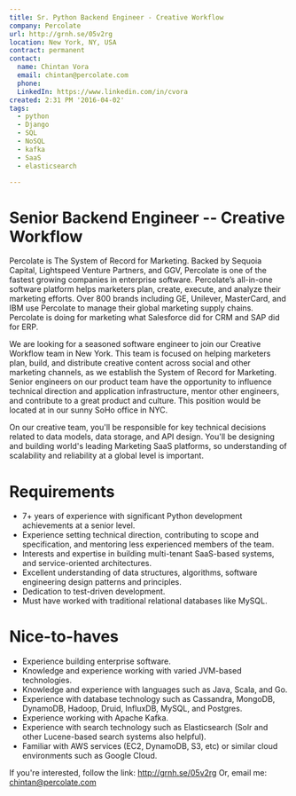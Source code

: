 ```yaml
---
title: Sr. Python Backend Engineer - Creative Workflow
company: Percolate
url: http://grnh.se/05v2rg
location: New York, NY, USA
contract: permanent
contact:
  name: Chintan Vora
  email: chintan@percolate.com
  phone: 
  LinkedIn: https://www.linkedin.com/in/cvora
created: 2:31 PM '2016-04-02'
tags:
  - python
  - Django
  - SQL
  - NoSQL
  - kafka 
  - SaaS
  - elasticsearch

---
```

# Senior Backend Engineer -- Creative Workflow
Percolate is The System of Record for Marketing. Backed by Sequoia Capital, Lightspeed Venture Partners, and GGV, Percolate is one of the fastest growing companies in enterprise software. Percolate’s all-in-one software platform helps marketers plan, create, execute, and analyze their marketing efforts. Over 800 brands including GE, Unilever, MasterCard, and IBM use Percolate to manage their global marketing supply chains. Percolate is doing for marketing what Salesforce did for CRM and SAP did for ERP.

We are looking for a seasoned software engineer to join our Creative Workflow team in New York. This team is focused on helping marketers plan, build, and distribute creative content across social and other marketing channels, as we establish the System of Record for Marketing. Senior engineers on our product team have the opportunity to influence technical direction and application infrastructure, mentor other engineers, and contribute to a great product and culture. This position would be located at in our sunny SoHo office in NYC.

On our creative team, you'll be responsible for key technical decisions related to data models, data storage, and API design. You'll be designing and building world's leading Marketing SaaS platforms, so understanding of scalability and reliability at a global level is important.

# Requirements

* 7+ years of experience with significant Python development achievements at a senior level. 
* Experience setting technical direction, contributing to scope and specification, and mentoring less experienced members of the team. 
* Interests and expertise in building multi-tenant SaaS-based systems, and service-oriented architectures. 
* Excellent understanding of data structures, algorithms, software engineering design patterns and principles. 
* Dedication to test-driven development. 
* Must have worked with traditional relational databases like MySQL.

# Nice-to-haves

* Experience building enterprise software.
* Knowledge and experience working with varied JVM-based technologies.
* Knowledge and experience with languages such as Java, Scala, and Go.
* Experience with database technology such as Cassandra, MongoDB, DynamoDB, Hadoop, Druid, InfluxDB, MySQL, and Postgres. 
* Experience working with Apache Kafka.
* Experience with search technology such as Elasticsearch (Solr and other Lucene-based search systems also helpful).
* Familiar with AWS services (EC2, DynamoDB, S3, etc) or similar cloud environments such as Google Cloud.

If you're interested, follow the link: http://grnh.se/05v2rg 
Or, email me: chintan@percolate.com
